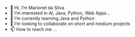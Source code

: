 - 👋 Hi, I’m Marionel da Silva
- 👀 I’m interested in AI, Java, Python, Web Apps...
- 🌱 I’m currently learning Java and Python
- 💞️ I’m looking to collaborate on short and medium projects
- 📫 How to reach me ...

<!---
GiovannydaSilva/GiovannydaSilva is a ✨ special ✨ repository because its `README.md` (this file) appears on your GitHub profile.
You can click the Preview link to take a look at your changes.
--->
